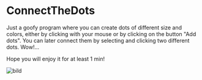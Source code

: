 # ConnectTheDots


Just a goofy program where you can create dots of different size and colors, either by clicking with
your mouse or by clicking on the button "Add dots". You can later connect them by selecting and clicking
two different dots. Wow!...

Hope you will enjoy it for at least 1 min!

![bild](https://user-images.githubusercontent.com/77622367/164751162-adaa1b08-c774-4b73-b93d-98d59fcecdd6.png)
